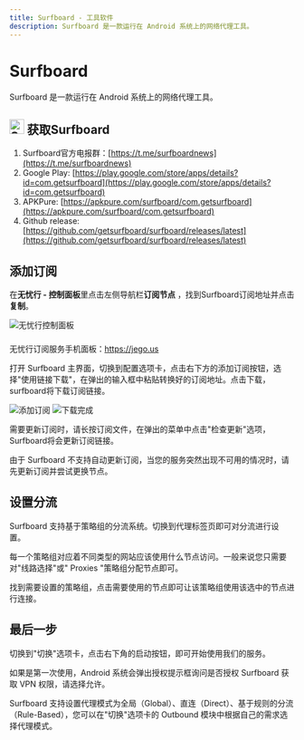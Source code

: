 ```yaml
---
title: Surfboard - 工具软件
description: Surfboard 是一款运行在 Android 系统上的网络代理工具。
---
```


# Surfboard

Surfboard 是一款运行在 Android 系统上的网络代理工具。

## <img src="/images/image_spaces_2FtaiByLw8cj0IZKJTlaiM_2Fuploads_2FIywLDSGlP6GDDb2QtWh5_2Fsurfboard_3.png" width="26" height="26" alt="Surfboard图标"> 获取Surfboard

1. Surfboard官方电报群：[https://t.me/surfboardnews](https://t.me/surfboardnews)
2. Google Play: [https://play.google.com/store/apps/details?id=com.getsurfboard](https://play.google.com/store/apps/details?id=com.getsurfboard)
3. APKPure: [https://apkpure.com/surfboard/com.getsurfboard](https://apkpure.com/surfboard/com.getsurfboard)
4. Github release: [https://github.com/getsurfboard/surfboard/releases/latest](https://github.com/getsurfboard/surfboard/releases/latest)

## 添加订阅

在**无忧行 - 控制面板**里点击左侧导航栏**订阅节点**  ，找到Surfboard订阅地址并点击**复制**。

<img src="/images/image_spaces_2FtaiByLw8cj0IZKJTlaiM_2Fuploads_2FZMDHBqHudtCdWwPe57a1_2Fimage_1.png" alt="无忧行控制面板">

<div class="tip custom-block" style="padding-top: 8px">

无忧行订阅服务手机面板：<https://jego.us>

</div>

打开 Surfboard 主界面，切换到配置选项卡，点击右下方的添加订阅按钮，选择"使用链接下载"，在弹出的输入框中粘贴转换好的订阅地址。点击下载，surfboard将下载订阅链接。

<img src="/images/image_spaces_2FtaiByLw8cj0IZKJTlaiM_2Fuploads_2F787BLph6XQk70ClYunzK_2Fimage_2.png" alt="添加订阅">

<img src="/images/image_spaces_2FtaiByLw8cj0IZKJTlaiM_2Fuploads_2Fm15CmW3mjtjPHNOvhNYz_2Fimage_3.png" alt="下载完成">

需要更新订阅时，请长按订阅文件，在弹出的菜单中点击"检查更新"选项，Surfboard将会更新订阅链接。

由于 Surfboard 不支持自动更新订阅，当您的服务突然出现不可用的情况时，请先更新订阅并尝试更换节点。

## 设置分流

Surfboard 支持基于策略组的分流系统。切换到代理标签页即可对分流进行设置。

每一个策略组对应着不同类型的网站应该使用什么节点访问。一般来说您只需要对"线路选择"或" Proxies "策略组分配节点即可。

找到需要设置的策略组，点击需要使用的节点即可让该策略组使用该选中的节点进行连接。

## 最后一步

切换到"切换"选项卡，点击右下角的启动按钮，即可开始使用我们的服务。

如果是第一次使用，Android 系统会弹出授权提示框询问是否授权 Surfboard 获取 VPN 权限，请选择允许。

Surfboard 支持设置代理模式为全局（Global）、直连（Direct）、基于规则的分流（Rule-Based），您可以在"切换"选项卡的 Outbound 模块中根据自己的需求选择代理模式。
